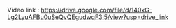 Video link :    https://drive.google.com/file/d/140xG-Lg2LyuAFBu0uSeQvQEgudwqF3I5/view?usp=drive_link
